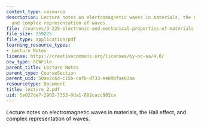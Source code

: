 ```yaml
---
content_type: resource
description: Lecture notes on electromagnetic waves in materials, the Hall effect,
  and complex representation of waves.
file: /courses/3-225-electronic-and-mechanical-properties-of-materials-fall-2007/5e027de7290273530da1882cacc902ca_lecture_2.pdf
file_size: 259225
file_type: application/pdf
learning_resource_types:
- Lecture Notes
license: https://creativecommons.org/licenses/by-nc-sa/4.0/
ocw_type: OCWFile
parent_title: Lecture Notes
parent_type: CourseSection
parent_uid: 50ae2c6d-c15b-cafb-d733-ee89bfae03aa
resourcetype: Document
title: lecture_2.pdf
uid: 5e027de7-2902-7353-0da1-882cacc902ca
---
```

Lecture notes on electromagnetic waves in materials, the Hall effect, and complex representation of waves.